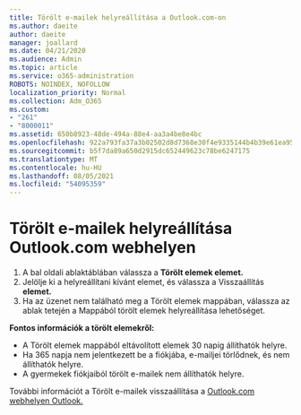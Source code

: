 ```yaml
---
title: Törölt e-mailek helyreállítása a Outlook.com-on
ms.author: daeite
author: daeite
manager: joallard
ms.date: 04/21/2020
ms.audience: Admin
ms.topic: article
ms.service: o365-administration
ROBOTS: NOINDEX, NOFOLLOW
localization_priority: Normal
ms.collection: Adm_O365
ms.custom:
- "261"
- "8000011"
ms.assetid: 650b8923-48de-494a-88e4-aa3a4be8e4bc
ms.openlocfilehash: 922a793fa37a3b02502d8d7368e30f4e9335144b4b39e61ea956ea708cebf07f
ms.sourcegitcommit: b5f7da89a650d2915dc652449623c78be6247175
ms.translationtype: MT
ms.contentlocale: hu-HU
ms.lasthandoff: 08/05/2021
ms.locfileid: "54095359"
---
```

# <a name="recover-deleted-email-outlookcom"></a>Törölt e-mailek helyreállítása Outlook.com webhelyen

1. A bal oldali ablaktáblában válassza a **Törölt elemek elemet.**
2. Jelölje ki a helyreállítani kívánt elemet, és válassza a Visszaállítás **elemet.**
3. Ha az üzenet nem található meg  a Törölt elemek mappában, válassza az ablak tetején a Mappából törölt elemek helyreállítása lehetőséget.

 **Fontos információk a törölt elemekről:**
  
- A Törölt elemek mappából eltávolított elemek 30 napig állíthatók helyre.
- Ha 365 napja nem jelentkezett be a fiókjába, e-mailjei törlődnek, és nem állíthatók helyre.
- A gyermekek fiókjaiból törölt e-mailek nem állíthatók helyre.

További információt a Törölt e-mailek visszaállítása a [Outlook.com webhelyen Outlook.](https://support.office.com/article/cf06ab1b-ae0b-418c-a4d9-4e895f83ed50?wt.mc_id=Office_Outlook_com_Alchemy)
